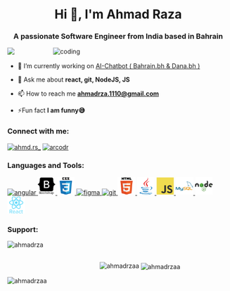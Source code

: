 <h1 align="center">Hi 👋, I'm Ahmad Raza</h1>
<h3 align="center">A passionate Software Engineer from India based in Bahrain</h3>

<img align="right" alt="coding" width="400" src="https://user-images.githubusercontent.com/55389276/140866485-8fb1c876-9a8f-4d6a-98dc-08c4981eaf70.gif">

<p align="left"> <img src="https://komarev.com/ghpvc/?username=ahmadrzaa&base=12122&abbreviated=true&style=flat-square"/> </p>

- 🔭 I’m currently working on [AI-Chatbot ( Bahrain.bh & Dana.bh )](https://services.bahrain.bh/wps/portal/en/BSP/HomeeServicesPortal/!ut/p/z1/jY_NDoIwEISfhiu7RqnVG5rgT4gHDQF7McWUgimUlAqvL1EvJtq4t9l8M5MBBhmwhveV5LbSDVejPjNymewC3NI14iJJIiR0E81mhB7nMYH0CeCPCxHYP34HwNzxKTBXxeoQvAFHxh6YVDp_zQ2bfEolMCMKYYTx72Z8l9a23dJDD4dh8KXWUgn_qmsPv1lK3VnIPkk4cQNtnWR4C1QfF-EDlTF7yg!!/dz/d5/L0lHSkpZQSEhL3dMTUFOa0FFa0EhIS80TlZFL2Vu/)

- 💬 Ask me about **react, git, NodeJS, JS**

- 📫 How to reach me **ahmadrza.1110@gmail.com**

- ⚡Fun fact **I am funny😅**

<h3 align="left">Connect with me:</h3>
<p align="left">
<a href="https://instagram.com/ahmd.rs_" target="blank"><img align="center" src="https://raw.githubusercontent.com/rahuldkjain/github-profile-readme-generator/master/src/images/icons/Social/instagram.svg" alt="ahmd.rs_" height="30" width="40" /></a>
<a href="https://www.youtube.com/c/arcodr" target="blank"><img align="center" src="https://raw.githubusercontent.com/rahuldkjain/github-profile-readme-generator/master/src/images/icons/Social/youtube.svg" alt="arcodr" height="30" width="40" /></a>
</p>

<h3 align="left">Languages and Tools:</h3>
<p align="left"> <a href="https://angular.io" target="_blank" rel="noreferrer"> <img src="https://angular.io/assets/images/logos/angular/angular.svg" alt="angular" width="40" height="40"/> </a> <a href="https://getbootstrap.com" target="_blank" rel="noreferrer"> <img src="https://raw.githubusercontent.com/devicons/devicon/master/icons/bootstrap/bootstrap-plain-wordmark.svg" alt="bootstrap" width="40" height="40"/> </a> <a href="https://www.w3schools.com/css/" target="_blank" rel="noreferrer"> <img src="https://raw.githubusercontent.com/devicons/devicon/master/icons/css3/css3-original-wordmark.svg" alt="css3" width="40" height="40"/> </a> <a href="https://www.figma.com/" target="_blank" rel="noreferrer"> <img src="https://www.vectorlogo.zone/logos/figma/figma-icon.svg" alt="figma" width="40" height="40"/> </a> <a href="https://git-scm.com/" target="_blank" rel="noreferrer"> <img src="https://www.vectorlogo.zone/logos/git-scm/git-scm-icon.svg" alt="git" width="40" height="40"/> </a> <a href="https://www.w3.org/html/" target="_blank" rel="noreferrer"> <img src="https://raw.githubusercontent.com/devicons/devicon/master/icons/html5/html5-original-wordmark.svg" alt="html5" width="40" height="40"/> </a> <a href="https://www.java.com" target="_blank" rel="noreferrer"> <img src="https://raw.githubusercontent.com/devicons/devicon/master/icons/java/java-original.svg" alt="java" width="40" height="40"/> </a> <a href="https://developer.mozilla.org/en-US/docs/Web/JavaScript" target="_blank" rel="noreferrer"> <img src="https://raw.githubusercontent.com/devicons/devicon/master/icons/javascript/javascript-original.svg" alt="javascript" width="40" height="40"/> </a> <a href="https://www.mysql.com/" target="_blank" rel="noreferrer"> <img src="https://raw.githubusercontent.com/devicons/devicon/master/icons/mysql/mysql-original-wordmark.svg" alt="mysql" width="40" height="40"/> </a> <a href="https://nodejs.org" target="_blank" rel="noreferrer"> <img src="https://raw.githubusercontent.com/devicons/devicon/master/icons/nodejs/nodejs-original-wordmark.svg" alt="nodejs" width="40" height="40"/> </a> <a href="https://reactjs.org/" target="_blank" rel="noreferrer"> <img src="https://raw.githubusercontent.com/devicons/devicon/master/icons/react/react-original-wordmark.svg" alt="react" width="40" height="40"/> </a> </p>

<h3 align="left">Support:</h3>
<p><a href="https://www.buymeacoffee.com/ahmadrza"> <img align="left" src="https://cdn.buymeacoffee.com/buttons/v2/default-yellow.png" height="50" width="210" alt="ahmadrza" /></a></p><br><br>

<p><img align="left" src="https://github-readme-stats.vercel.app/api/top-langs?username=ahmadrzaa&show_icons=true&locale=en&layout=compact" alt="ahmadrzaa" /></p>

<p>&nbsp;<img align="center" src="https://github-readme-stats.vercel.app/api?username=ahmadrzaa&show_icons=true&locale=en" alt="ahmadrzaa" /></p>

<p><img align="center" src="https://github-readme-streak-stats.herokuapp.com/?user=ahmadrzaa&" alt="ahmadrzaa" /></p>
